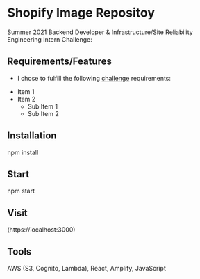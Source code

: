 # Shopify Image Repositoy

Summer 2021 Backend Developer & Infrastructure/Site Reliability Engineering Intern Challenge:

## Requirements/Features

* I chose to fulfill the following [challenge](https://docs.google.com/document/d/1ZKRywXQLZWOqVOHC4JkF3LqdpO3Llpfk_CkZPR8bjak/edit) requirements:
                  
- Item 1
- Item 2
  - Sub Item 1
  - Sub Item 2
          
## Installation

npm install

## Start

npm start

## Visit

(https://localhost:3000)

## Tools

 AWS (S3, Cognito, Lambda), React, Amplify, JavaScript
